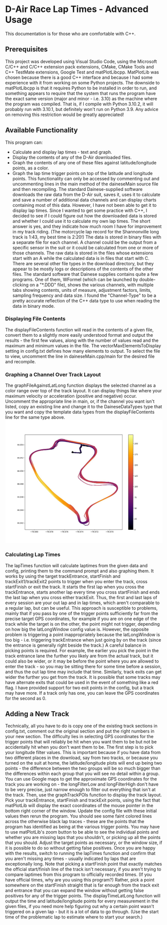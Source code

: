 # D-Air Race Lap Times - Advanced Usage
This documentation is for those who are comfortable with C++.

## Prerequisites
This project was developed using Visual Studio Code, using the Microsoft C/C++ and C/C++ extension pack extensions, CMake, CMake Tools and C++ TestMate extensions, Google Test and matPlotLibcpp. MatPlotLib was chosen because there is a good C++ interface and because I had some experience with it from working on some Python projects.
The downside to matPlotLibcpp is that it requires Python to be installed in order to run, and something appears to require that the system that runs the program have the exact same version (major and minor - i.e. 3.10) as the machine where the program was compiled. That is, if I compile with Python 3.10.2, it will probably run with 3.10.1, but definitely won't run on Python 3.9. Any advice on removing this restriction would be greatly appreciated!

## Available Functionality
This program can:
- Calculate and display lap times - text and graph.
- Display the contents of any of the D-Air downloaded files.
- Graph the contents of any one of these files against latitude/longitude points, as a color.
- Graph the lap time trigger points on top of the latitude and longitude points.
This functionality can only be accessed by commenting out and uncommenting lines in the main method of the daineseMain source file and then recompiling.
The standard Dainese-supplied software downloads the raw data from the D-Air suit, saves it, uses it to calculate and save a number of additional data channels and can display charts containing most of this data. However, I have not been able to get it to display lap times. 
Since I wanted to get some practice with C++, I decided to see if I could figure out how the downloaded data is stored and whether I could use it to calculate my own lap times. The short answer is yes, and they indicate how much room I have for improvement in my track riding. (The motorcycle lap record for the Shannonville long track is 1:43, my best time is 2:20!)
The data is stored in binary files with a separate file for each channel. A channel could be the output from a specific sensor in the suit or it could be calculated from one or more of those channels. The raw data is stored in the files whose extensions start with an A while the calculated data is in files that start with C. There are several other file types in the download directory, but they appear to be mostly logs or descriptions of the contents of the other files.
The standard software that Dainese supplies contains quite a few programs. One of them, WFormel (which can be launched by double-clicking on a "*.DDD" file), shows the various channels, with multiple tabs showing contents, units of measure, adjustment factors, limits, sampling frequency and data size. I found the "Channel-Type" to be a pretty accurate reflection of the C++ data type to use when reading the data in binary mode. 

### Displaying File Contents
The displayFileContents function will read in the contents of a given file, convert them to a slightly more easily understood format and output the results - the first few values, along with the number of values read and the maximum and minimum values in the file. The vectorMaxElementsToDisplay setting in config.txt defines how many elements to output. 
To select the file to view, uncomment the line in daineseMain.cpp/main for the desired file and recompile.

### Graphing a Channel Over Track Layout
The graphFileAgainstLatLong function displays the selected channel as a color range over top of the track layout. It can display things like where your maximum velocity or acceleration (positive and negative) occur.
Uncomment the appropriate line in main, or, if the channel you want isn't listed, copy an existing line and change it to the DaineseDataTypes type that you want and copy the template data types from the displayFileContents line for the same type above.
![Velocity](/images/Velocity.jpg)

### Calculating Lap Times
The lapTimes function will calculate laptimes from the given data and config, printing them to the command prompt and also graphing them. 
It works by using the target trackEntrance, startFinish and trackExit1/trackExit2 points to trigger when you enter the track, cross startFinish or exit the track. It starts the first lap when you cross the trackEntrance, starts another lap every time you cross startFinish and ends the last lap when you cross either trackExit. Thus, the first and last laps of every session are your out lap and in lap times, which aren't comparable to a regular lap, but can be useful. 
This approach is susceptible to problems, mainly that if you pass by one of the trigger points sufficiently far from the precise target GPS coordinates, for example if you are on one edge of the track while the target is on the other, the point might not trigger, depending on how big the latLongWindow config value is. However, the opposite problem is triggering a point inappropriately because the latLongWindow is too big - i.e. triggering trackEntrance when just going by on the track (since the entrance is generally right beside the track.) 
A careful balance in picking points is required. For example, the earlier you pick the point in the track entrance lane the further you likely are from the actual track, but it could also be wider, or it may be before the point where you are allowed to enter the track - so you may be sitting there for some time before a session, and thus the out lap time may include that time. Similarly, track exits can get wider the further you get from the track.
It is possible that some tracks may have alternate exits that could be used in the event of something like a red flag. I have provided support for two exit points in the config, but a track may have more. If a track only has one, you can leave the GPS coordinates for the second as 0.

## Adding a New Track
Technically, all you have to do is copy one of the existing track sections in config.txt, comment out the original section and put the right numbers in your new section. The difficulty lies in selecting GPS coordinates for the trigger points that will reliably be hit when you want them to be but not be accidentally hit when you don't want them to be. 
The first step is to pick your longitude filter values. This is important because if you have data from two different places in the download, say from two tracks, or because you turned on the suit at home, the latitude/longitude plots will end up being two points - the difference between the two groups will be so much bigger than the differences within each group that you will see no detail within a group. You can use Google maps to get the approximate GPS coordinates for the track you are working on - the longFilterLow and longFilterHigh don't have to be very precise, just narrow enough to filter out everything that isn't at the track. 
Then, use the graphTrackPOIs function to display the track layout. Pick your trackEntrance, startFinish and trackExit points, using the fact that matPlotLib will display the exact coordinates of the mouse pointer in the bottom right corner of the window. Update the config file with these initial values then rerun the program. You should see some faint colored lines across the otherwise black lap traces - these are the points that the program has identified as being at the various trigger points.
You may have to use matPlotLib's zoom button to be able to see the individual points and whether you are missing laps that you shouldn't, or picking up all the points that you should. Adjust the target points as necessary, or the window size, if it is possible to do so without getting false positives. 
Once you are happy with the results, switch to running the lapTimes function and confirm that you aren't missing any times - usually indicated by laps that are exceptionally long. 
Note that picking a startFinish point that exactly matches the official start/finish line of the track isn't necessary, if you aren't trying to compare laptimes from this program to officially recorded times. (If you have official times, why are you using this program?) Rather, pick a point somewhere on the startFinish straight that is far enough from the track exit and entrance that you can expand the window without getting false positives for any of the trigger points.
The displayTimeLatLong function will output the time and latitude/longitude points for every measurement in the given files, if you need more help figuring out why a certain point wasn't triggered on a given lap - but it is a lot of data to go through. (Use the start time of the problematic lap to estimate where to start your search.)

